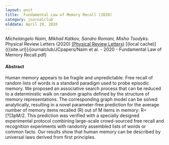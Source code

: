 ```yaml
---
layout: post
title:  Fundamental Law of Memory Recall (2020)
category: journalclub
olddate: April 29, 2020
---
```

 
*Michelangelo Naim, Mikhail Katkov, Sandro Romani, Misha Tsodyks*. Physical Review Letters (2020) 
[(Physical Review Letters)](https://link.aps.org/doi/10.1103/PhysRevLett.124.018101)
[(local cache)]({{site.url}}/journalclub/JCpapers/Naim et al. - 2020 - Fundamental Law of Memory Recall.pdf)

#### Abstract
Human memory appears to be fragile and unpredictable. Free recall of random lists of words is a standard paradigm used to probe episodic memory. We proposed an associative search process that can be reduced to a deterministic walk on random graphs defined by the structure of memory representations. The corresponding graph model can be solved analytically, resulting in a novel parameter-free prediction for the average number of memory items recalled (R) out of M items in memory: R=[?]3pM/2. This prediction was verified with a specially designed experimental protocol combining large-scale crowd-sourced free recall and recognition experiments with randomly assembled lists of words or common facts. Our results show that human memory can be described by universal laws derived from first principles.